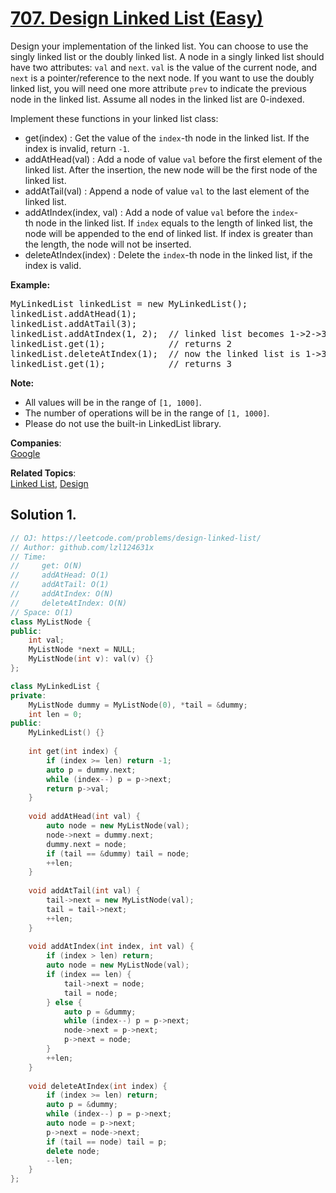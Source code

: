 # [707. Design Linked List (Easy)](https://leetcode.com/problems/design-linked-list/)

<p>Design your&nbsp;implementation of the linked list. You can choose to use the singly linked list or the doubly linked list. A node in a singly&nbsp;linked list should have two attributes: <code>val</code>&nbsp;and <code>next</code>. <code>val</code> is the value of the current node, and <code>next</code>&nbsp;is&nbsp;a&nbsp;pointer/reference to the next node. If you want to use the doubly linked list,&nbsp;you will need&nbsp;one more attribute <code>prev</code> to indicate the previous node in the linked list. Assume all nodes in the linked list are 0-indexed.</p>

<p>Implement these functions in your linked list class:</p>

<ul>
	<li>get(index) : Get the value of&nbsp;the <code>index</code>-th&nbsp;node in the linked list. If the index is invalid, return <code>-1</code>.</li>
	<li>addAtHead(val) : Add a node of value <code>val</code>&nbsp;before the first element of the linked list. After the insertion, the new node will be the first node of the linked list.</li>
	<li>addAtTail(val) : Append a node of value <code>val</code>&nbsp;to the last element of the linked list.</li>
	<li>addAtIndex(index, val) : Add a node of value <code>val</code>&nbsp;before the <code>index</code>-th&nbsp;node in the linked list.&nbsp;If <code>index</code>&nbsp;equals&nbsp;to the length of&nbsp;linked list, the node will be appended to the end of linked list. If index is greater than the length, the node will not be inserted.</li>
	<li>deleteAtIndex(index) : Delete&nbsp;the <code>index</code>-th&nbsp;node in the linked list, if the index is valid.</li>
</ul>

<p><strong>Example:</strong></p>

<pre>MyLinkedList linkedList = new MyLinkedList();
linkedList.addAtHead(1);
linkedList.addAtTail(3);
linkedList.addAtIndex(1, 2);  // linked list becomes 1-&gt;2-&gt;3
linkedList.get(1);            // returns 2
linkedList.deleteAtIndex(1);  // now the linked list is 1-&gt;3
linkedList.get(1);&nbsp;&nbsp;&nbsp;         // returns 3
</pre>

<p><strong>Note:</strong></p>

<ul>
	<li>All values will be in the range of <code>[1, 1000]</code>.</li>
	<li>The number of operations will be in the range of&nbsp;<code>[1, 1000]</code>.</li>
	<li>Please do not use the built-in LinkedList library.</li>
</ul>


**Companies**:  
[Google](https://leetcode.com/company/google)

**Related Topics**:  
[Linked List](https://leetcode.com/tag/linked-list/), [Design](https://leetcode.com/tag/design/)

## Solution 1.

```cpp
// OJ: https://leetcode.com/problems/design-linked-list/
// Author: github.com/lzl124631x
// Time:
//     get: O(N)
//     addAtHead: O(1)
//     addAtTail: O(1)
//     addAtIndex: O(N)
//     deleteAtIndex: O(N)
// Space: O(1)
class MyListNode {
public:
    int val;
    MyListNode *next = NULL;
    MyListNode(int v): val(v) {}
};

class MyLinkedList {
private:
    MyListNode dummy = MyListNode(0), *tail = &dummy;
    int len = 0;
public:
    MyLinkedList() {}
    
    int get(int index) {
        if (index >= len) return -1;
        auto p = dummy.next;
        while (index--) p = p->next;
        return p->val;
    }
    
    void addAtHead(int val) {
        auto node = new MyListNode(val);
        node->next = dummy.next;
        dummy.next = node;
        if (tail == &dummy) tail = node;
        ++len;
    }
    
    void addAtTail(int val) {
        tail->next = new MyListNode(val);
        tail = tail->next;
        ++len;
    }
    
    void addAtIndex(int index, int val) {
        if (index > len) return;
        auto node = new MyListNode(val);
        if (index == len) {
            tail->next = node;
            tail = node;
        } else {
            auto p = &dummy;
            while (index--) p = p->next;
            node->next = p->next;
            p->next = node;
        }
        ++len;
    }
    
    void deleteAtIndex(int index) {
        if (index >= len) return;
        auto p = &dummy;
        while (index--) p = p->next;
        auto node = p->next;
        p->next = node->next;
        if (tail == node) tail = p;
        delete node;
        --len;
    }
};
```